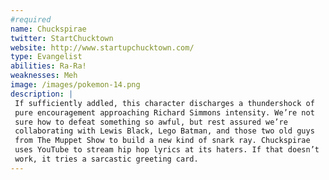 ```yaml
---
#required
name: Chuckspirae
twitter: StartChucktown
website: http://www.startupchucktown.com/
type: Evangelist
abilities: Ra-Ra!
weaknesses: Meh
image: /images/pokemon-14.png
description: |
 If sufficiently addled, this character discharges a thundershock of 
 pure encouragement approaching Richard Simmons intensity. We’re not 
 sure how to defeat something so awful, but rest assured we’re 
 collaborating with Lewis Black, Lego Batman, and those two old guys 
 from The Muppet Show to build a new kind of snark ray. Chuckspirae 
 uses YouTube to stream hip hop lyrics at its haters. If that doesn’t 
 work, it tries a sarcastic greeting card.
---
```

